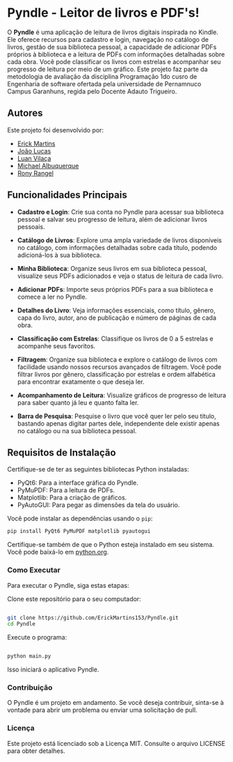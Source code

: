 # Pyndle - Leitor de livros e PDF's!

O **Pyndle** é uma aplicação de leitura de livros digitais inspirada no Kindle. Ele oferece recursos para cadastro e login, navegação no catálogo de livros, gestão de sua biblioteca pessoal, a capacidade de adicionar PDFs próprios à biblioteca e a leitura de PDFs com informações detalhadas sobre cada obra. Você pode classificar os livros com estrelas e acompanhar seu progresso de leitura por meio de um gráfico. Este projeto faz parte da metodologia de avaliação da disciplina Programação 1do cusro de Engenharia de software ofertada pela universidade de Pernamnuco Campus Garanhuns, regida pelo Docente Adauto Trigueiro.


## Autores

Este projeto foi desenvolvido por:

- [Erick Martins](https://github.com/ErickMartins153)
- [João Lucas](https://github.com/JoaoLucasCordeiro)
- [Luan Vilaça](https://github.com/Luan-Vn4)
- [Michael Albuquerque](https://github.com/Malbuq)
- [Rony Rangel](https://github.com/RonyRangelSS)

## Funcionalidades Principais

- **Cadastro e Login**: Crie sua conta no Pyndle para acessar sua biblioteca pessoal e salvar seu progresso de leitura, além de adicionar livros pessoais.

- **Catálogo de Livros**: Explore uma ampla variedade de livros disponíveis no catálogo, com informações detalhadas sobre cada título, podendo adicioná-los à sua biblioteca.

- **Minha Biblioteca**: Organize seus livros em sua biblioteca pessoal, visualize seus PDFs adicionados e veja o status de leitura de cada livro.

- **Adicionar PDFs**: Importe seus próprios PDFs para a sua biblioteca e comece a ler no Pyndle.

- **Detalhes do Livro**: Veja informações essenciais, como título, gênero, capa do livro, autor, ano de publicação e número de páginas de cada obra.

- **Classificação com Estrelas**: Classifique os livros de 0 a 5 estrelas e acompanhe seus favoritos.

- **Filtragem**: Organize sua biblioteca e explore o catálogo de livros com facilidade usando nossos recursos avançados de filtragem. Você pode filtrar livros por gênero, classificação por estrelas e ordem alfabética para encontrar exatamente o que deseja ler.

- **Acompanhamento de Leitura**: Visualize gráficos de progresso de leitura para saber quanto já leu e quanto falta ler.

- **Barra de Pesquisa**: Pesquise o livro que você quer ler pelo seu titulo, bastando apenas digitar partes dele, independente dele existir apenas no catálogo ou na sua biblioteca pessoal.

## Requisitos de Instalação

Certifique-se de ter as seguintes bibliotecas Python instaladas:

- PyQt6: Para a interface gráfica do Pyndle.
- PyMuPDF: Para a leitura de PDFs.
- Matplotlib: Para a criação de gráficos.
- PyAutoGUI: Para pegar as dimensões da tela do usuário.

Você pode instalar as dependências usando o `pip`:

```bash
pip install PyQt6 PyMuPDF matplotlib pyautogui
```

Certifique-se também de que o Python esteja instalado em seu sistema. Você pode baixá-lo em [python.org](https://www.python.org/).

### Como Executar

Para executar o Pyndle, siga estas etapas:

Clone este repositório para o seu computador:

```bash

git clone https://github.com/ErickMartins153/Pyndle.git
cd Pyndle
```

Execute o programa:

```bash

python main.py
```
Isso iniciará o aplicativo Pyndle.

### Contribuição

O Pyndle é um projeto em andamento. Se você deseja contribuir, sinta-se à vontade para abrir um problema ou enviar uma solicitação de pull.

### Licença

Este projeto está licenciado sob a Licença MIT. Consulte o arquivo LICENSE para obter detalhes.
